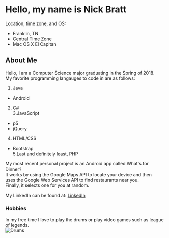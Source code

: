 # Hello, my name is Nick Bratt  

Location, time zone, and OS:  
* Franklin, TN  
* Central Time Zone  
* Mac OS X El Capitan  
  
## About Me
Hello, I am a Computer Science major graduating in the Spring of 2018.  
My favorite programming langauges to code in are as follows:  
1. Java  
  * Android  
2. C#  
3.JavaScript  
  * p5  
  * jQuery  
4. HTML/CSS  
  * Bootstrap  
5.Last and definitely least, PHP  


My most recent personal project is an Android app called What's for Dinner?  
It works by using the Google Maps API to locate your device and then  
uses the Google Web Services API to find restaurants near you.  
Finally, it selects one for you at random.  
  
My LinkedIn can be found at: [LinkedIn](https://www.linkedin.com/in/nick-bratt-sd)  

### Hobbies  

In my free time I love to play the drums or play video games such as league of legends.  
![Drums](https://github.com/NickBratt/ResponsiveWebDesign/tree/master/Lewis/drums.png)
